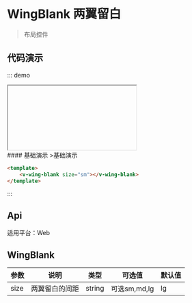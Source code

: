 # WingBlank 两翼留白

>布局控件

## 代码演示
::: demo

<iframe>/demo.html#/wingBlank</iframe>
<summary>
#### 基础演示
>基础演示
</summary>

```html
<template>
    <v-wing-blank size="sm"></v-wing-blank>
</template>
```
:::

## Api

适用平台：Web

## WingBlank
| 参数      | 说明          | 类型      | 可选值                           | 默认值  |
|---------- |-------------- |---------- |-------------------------------- |-------- |
| size | 两翼留白的间距 | string | 可选sm,md,lg | lg |
